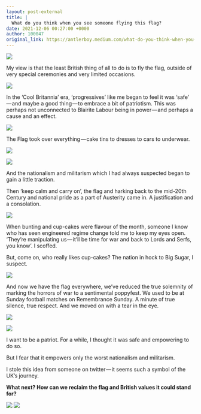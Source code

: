 ```yaml
---
layout: post-external
title: |
  What do you think when you see someone flying this flag?
date: 2021-12-06 00:27:00 +0000
author: 100047
original_link: https://antlerboy.medium.com/what-do-you-think-when-you-see-someone-flying-this-flag-8f4a932a19ea?source=rss-97852f5a56ae------2
---
```

![](https://cdn-images-1.medium.com/max/1024/1*SIjWeQuCi-SGSIqp-ywIiw.png)

My view is that the least British thing of all to do is to fly the flag, outside of very special ceremonies and very limited occasions.

![](https://cdn-images-1.medium.com/max/1024/1*y1egWlqTvcoAyN3mLm6Oqw.png)

In the ‘Cool Britannia’ era, ‘progressives’ like me began to feel it was ‘safe’ — and maybe a good thing — to embrace a bit of patriotism. This was perhaps not unconnected to Blairite Labour being in power — and perhaps a cause and an effect.

![](https://cdn-images-1.medium.com/max/1024/1*tYcu8nDDlyI8YUn01sl_EA.png)

The Flag took over everything — cake tins to dresses to cars to underwear.

![](https://cdn-images-1.medium.com/max/1024/1*zPEoXop3J7d6mDhL30dTlA.png)

![](https://cdn-images-1.medium.com/max/1024/1*ohFqnP4Ek7aIhQBG2BpPyA.png)

And the nationalism and militarism which I had always suspected began to gain a little traction.

Then ‘keep calm and carry on’, the flag and harking back to the mid-20th Century and national pride as a part of Austerity came in. A justification and a consolation.

![](https://cdn-images-1.medium.com/max/1024/1*oBnw-sEs-d2SBC18Nkbd8A.png)

When bunting and cup-cakes were flavour of the month, someone I know who has seen engineered regime change told me to keep my eyes open. ‘They’re manipulating us — it’ll be time for war and back to Lords and Serfs, you know’. I scoffed.

But, come on, who really likes cup-cakes? The nation in hock to Big Sugar, I suspect.

![](https://cdn-images-1.medium.com/max/914/1*Ogb4fkoZORtRora_yzs6Xg.png)

And now we have the flag everywhere, we’ve reduced the true solemnity of marking the horrors of war to a sentimental poppyfest. We used to be at Sunday football matches on Remembrance Sunday. A minute of true silence, true respect. And we moved on with a tear in the eye.

![](https://cdn-images-1.medium.com/max/1024/1*By90POPXk2rGgOmfK8PN4g.png)

![](https://cdn-images-1.medium.com/max/1024/1*V5AjzhAyyeYQaG0TJAJ5sw.png)

I want to be a patriot. For a while, I thought it was safe and empowering to do so.

But I fear that it empowers only the worst nationalism and militarism.

I stole this idea from someone on twitter — it seems such a symbol of the UK’s journey.

**What next? How can we reclaim the flag and British values it could stand for?**

![](https://cdn-images-1.medium.com/max/1024/1*gvUG6NLIuJ0aWOZEnBKlTw.png)
 ![](https://medium.com/_/stat?event=post.clientViewed&referrerSource=full_rss&postId=8f4a932a19ea)
